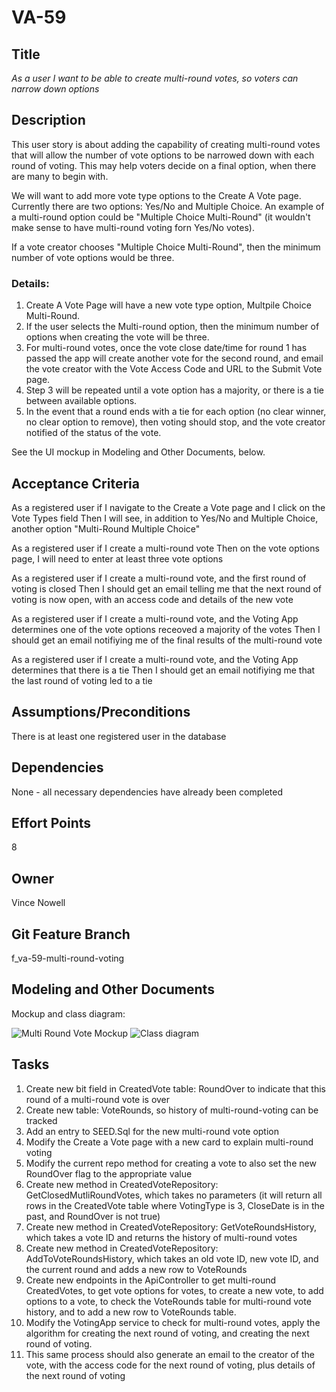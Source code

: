 # VA-59

## Title

*As a user I want to be able to create multi-round votes, so voters can narrow down options*

## Description

This user story is about adding the capability of creating multi-round votes that will allow the number of vote options to be narrowed down with each round of voting. This may help voters decide on a final option, when there are many to begin with.

We will want to add more vote type options to the Create A Vote page. Currently there are two options: Yes/No and Multiple Choice. An example of a multi-round option could be "Multiple Choice Multi-Round" (it wouldn't make sense to have multi-round voting forn Yes/No votes).

If a vote creator chooses "Multiple Choice Multi-Round", then the minimum number of vote options would be three.

### Details:

1. Create A Vote Page will have a new vote type option, Multpile Choice Multi-Round.
2. If the user selects the Multi-round option, then the minimum number of options when creating the vote will be three.
3. For multi-round votes, once the vote close date/time for round 1 has passed the app will create another vote for the second round, and email the vote creator with the Vote Access Code and URL to the Submit Vote page.
4. Step 3 will be repeated until a vote option has a majority, or there is a tie between available options.
5. In the event that a round ends with a tie for each option (no clear winner, no clear option to remove), then voting should stop, and the vote creator notified of the status of the vote.

See the UI mockup in Modeling and Other Documents, below.

## Acceptance Criteria
As a registered user if I navigate to the Create a Vote page and I click on the Vote Types field
Then I will see, in addition to Yes/No and Multiple Choice, another option "Multi-Round Multiple Choice"

As a registered user if I create a multi-round vote
Then on the vote options page, I will need to enter at least three vote options

As a registered user if I create a multi-round vote, and the first round of voting is closed
Then I should get an email telling me that the next round of voting is now open, with an access code and details of the new vote

As a registered user if I create a multi-round vote, and the Voting App determines one of the vote options receoved a majority of the votes
Then I should get an email notifiying me of the final results of the multi-round vote

As a registered user if I create a multi-round vote, and the Voting App determines that there is a tie
Then I should get an email notifiying me that the last round of voting led to a tie


## Assumptions/Preconditions
There is at least one registered user in the database

## Dependencies
None - all necessary dependencies have already been completed

## Effort Points
8

## Owner
Vince Nowell

## Git Feature Branch
f_va-59-multi-round-voting

## Modeling and Other Documents

Mockup and class diagram: 

![Multi Round Vote Mockup](https://github.com/vincenowell4/KSV-Software/blob/f_va-59-multi-round-voting/docs/ProjectManagement/Modeling/VA-59/VA-59-UI-Mockup.png)
![Class diagram](https://github.com/vincenowell4/KSV-Software/blob/f_va-59-multi-round-voting/docs/ProjectManagement/Modeling/VA-59/VotingAppClassDiagarm.drawio.svg)



## Tasks
1. Create new bit field in CreatedVote table: RoundOver to indicate that this round of a multi-round vote is over
2. Create new table: VoteRounds, so history of multi-round-voting can be tracked
3. Add an entry to SEED.Sql for the new multi-round vote option
4. Modify the Create a Vote page with a new card to explain multi-round voting
5. Modify the current repo method for creating a vote to also set the new RoundOver flag to the appropriate value
6. Create new method in CreatedVoteRepository: GetClosedMutliRoundVotes, which takes no parameters 
   (it will return all rows in the CreatedVote table where VotingType is 3, CloseDate is in the past, and RoundOver is not true)
7. Create new method in CreatedVoteRepository: GetVoteRoundsHistory, which takes a vote ID and returns the history of multi-round votes
8. Create new method in CreatedVoteRepository: AddToVoteRoundsHistory, which takes an old vote ID, new vote ID, and the current round
   and adds a new row to VoteRounds
9. Create new endpoints in the ApiController to get multi-round CreatedVotes, to get vote options for votes, to create a new vote,
   to add options to a vote, to check the VoteRounds table for multi-round vote history, and to add a new row to VoteRounds table.
10. Modify the VotingApp service to check for multi-round votes, apply the algorithm for creating the next round of voting, and creating the
    next round of voting.   
11. This same process should also generate an email to the creator of the vote, with the access code for the next round of voting, plus details
    of the next round of voting
